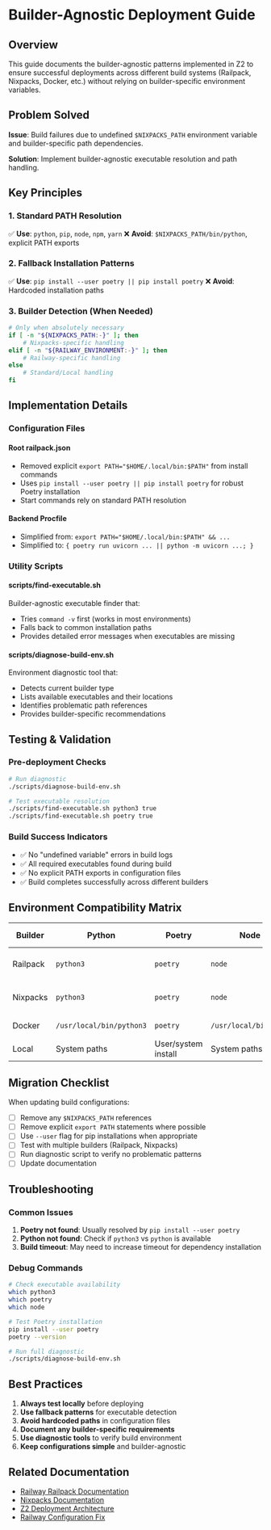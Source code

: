 # Builder-Agnostic Deployment Guide

## Overview

This guide documents the builder-agnostic patterns implemented in Z2 to ensure successful deployments across different build systems (Railpack, Nixpacks, Docker, etc.) without relying on builder-specific environment variables.

## Problem Solved

**Issue**: Build failures due to undefined `$NIXPACKS_PATH` environment variable and builder-specific path dependencies.

**Solution**: Implement builder-agnostic executable resolution and path handling.

## Key Principles

### 1. Standard PATH Resolution
✅ **Use**: `python`, `pip`, `node`, `npm`, `yarn`
❌ **Avoid**: `$NIXPACKS_PATH/bin/python`, explicit PATH exports

### 2. Fallback Installation Patterns
✅ **Use**: `pip install --user poetry || pip install poetry`
❌ **Avoid**: Hardcoded installation paths

### 3. Builder Detection (When Needed)
```bash
# Only when absolutely necessary
if [ -n "${NIXPACKS_PATH:-}" ]; then
    # Nixpacks-specific handling
elif [ -n "${RAILWAY_ENVIRONMENT:-}" ]; then
    # Railway-specific handling
else
    # Standard/Local handling
fi
```

## Implementation Details

### Configuration Files

#### Root railpack.json
- Removed explicit `export PATH="$HOME/.local/bin:$PATH"` from install commands
- Uses `pip install --user poetry || pip install poetry` for robust Poetry installation
- Start commands rely on standard PATH resolution

#### Backend Procfile
- Simplified from: `export PATH="$HOME/.local/bin:$PATH" && ...`
- Simplified to: `{ poetry run uvicorn ... || python -m uvicorn ...; }`

### Utility Scripts

#### scripts/find-executable.sh
Builder-agnostic executable finder that:
- Tries `command -v` first (works in most environments)
- Falls back to common installation paths
- Provides detailed error messages when executables are missing

#### scripts/diagnose-build-env.sh
Environment diagnostic tool that:
- Detects current builder type
- Lists available executables and their locations
- Identifies problematic path references
- Provides builder-specific recommendations

## Testing & Validation

### Pre-deployment Checks
```bash
# Run diagnostic
./scripts/diagnose-build-env.sh

# Test executable resolution
./scripts/find-executable.sh python3 true
./scripts/find-executable.sh poetry true
```

### Build Success Indicators
- ✅ No "undefined variable" errors in build logs
- ✅ All required executables found during build
- ✅ No explicit PATH exports in configuration files
- ✅ Build completes successfully across different builders

## Environment Compatibility Matrix

| Builder | Python | Poetry | Node | Package Manager | Notes |
|---------|--------|--------|------|-----------------|-------|
| Railpack | `python3` | `poetry` | `node` | `npm`/`yarn` | Auto-detected in PATH |
| Nixpacks | `python3` | `poetry` | `node` | `npm`/`yarn` | Standard system paths |
| Docker | `/usr/local/bin/python3` | `poetry` | `/usr/local/bin/node` | `npm` | Container paths |
| Local | System paths | User/system install | System paths | System install | Development environment |

## Migration Checklist

When updating build configurations:

- [ ] Remove any `$NIXPACKS_PATH` references
- [ ] Remove explicit `export PATH` statements where possible
- [ ] Use `--user` flag for pip installations when appropriate
- [ ] Test with multiple builders (Railpack, Nixpacks)
- [ ] Run diagnostic script to verify no problematic patterns
- [ ] Update documentation

## Troubleshooting

### Common Issues

1. **Poetry not found**: Usually resolved by `pip install --user poetry`
2. **Python not found**: Check if `python3` vs `python` is available
3. **Build timeout**: May need to increase timeout for dependency installation

### Debug Commands
```bash
# Check executable availability
which python3
which poetry
which node

# Test Poetry installation
pip install --user poetry
poetry --version

# Run full diagnostic
./scripts/diagnose-build-env.sh
```

## Best Practices

1. **Always test locally** before deploying
2. **Use fallback patterns** for executable detection
3. **Avoid hardcoded paths** in configuration files
4. **Document any builder-specific requirements**
5. **Use diagnostic tools** to verify build environment
6. **Keep configurations simple** and builder-agnostic

## Related Documentation

- [Railway Railpack Documentation](https://docs.railway.com/reference/railpack)
- [Nixpacks Documentation](https://nixpacks.com/docs)
- [Z2 Deployment Architecture](./DEPLOYMENT_ARCHITECTURE.md)
- [Railway Configuration Fix](./railway-configuration-fix.md)
